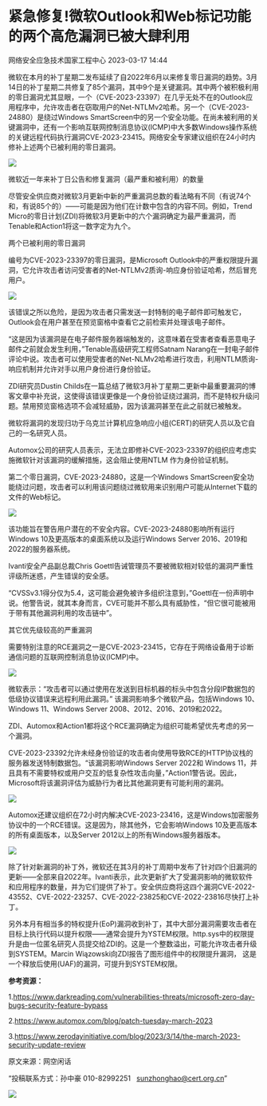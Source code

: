 #  紧急修复!微软Outlook和Web标记功能的两个高危漏洞已被大肆利用   
 网络安全应急技术国家工程中心   2023-03-17 14:44  
  
微软在本月的补丁星期二发布延续了自2022年6月以来修复零日漏洞的趋势。3月14日的补丁星期二共修复了85个漏洞，其中9个是关键漏洞。其中两个被积极利用的零日漏洞尤其显眼，一个（CVE-2023-23397）在几乎无处不在的Outlook应用程序中，允许攻击者在窃取用户的Net-NTLMv2哈希。另一个（CVE-2023-24880）是绕过Windows SmartScreen中的另一个安全功能。在尚未被利用的关键漏洞中，还有一个影响互联网控制消息协议(ICMP)中大多数Windows操作系统的关键远程代码执行漏洞CVE-2023-23415。网络安全专家建议组织在24小时内修补上述两个已被利用的零日漏洞。   
  
![](https://mmbiz.qpic.cn/mmbiz_png/ss7c5mF5JlSiaYjHO8oa2Ixatl4ichibkMFiawh4xLsuzLjWbOxYsPsfOFaUH9vvLP1zl7icpLribdgIAGrFUCMuak7A/640?wx_fmt=png&tp=wxpic&wxfrom=5&wx_lazy=1&wx_co=1 "")  
  
微软近一年来补丁日公告和修复漏洞（最严重和被利用）的数量  
  
尽管安全供应商对微软3月更新中新的严重漏洞总数的看法略有不同（有说74个和，有说85个的）——可能是因为他们在计数中包含的内容不同。例如，Trend Micro的零日计划(ZDI)将微软3月更新中的六个漏洞确定为最严重漏洞，而Tenable和Action1将这一数字定为九个。  
  
两个已被利用的零日漏洞  
  
编号为CVE-2023-23397的零日漏洞，是Microsoft Outlook中的严重权限提升漏洞，它允许攻击者访问受害者的Net-NTLMv2质询-响应身份验证哈希，然后冒充用户。   
  
![](https://mmbiz.qpic.cn/mmbiz_png/ss7c5mF5JlSiaYjHO8oa2Ixatl4ichibkMFsrlU7iaiaxPNwbXn48Pq75KpHEibbwDm12SibTHJdfmT8PaiaKqe9jmPTQQ/640?wx_fmt=png&tp=wxpic&wxfrom=5&wx_lazy=1&wx_co=1 "")  
  
该错误之所以危险，是因为攻击者只需发送一封特制的电子邮件即可触发它，Outlook会在用户甚至在预览窗格中查看它之前检索并处理该电子邮件。  
  
“这是因为该漏洞是在电子邮件服务器端触发的，这意味着在受害者查看恶意电子邮件之前就会发生利用，”Tenable高级研究工程师Satnam Narang在一封电子邮件评论中说。攻击者可以使用受害者的Net-NLMv2哈希进行攻击，利用NTLM质询-响应机制并允许对手以用户身份进行身份验证。  
  
ZDI研究员Dustin Childs在一篇总结了微软3月补丁星期二更新中最重要漏洞的博客文章中补充说，这使得该错误更像是一个身份验证绕过漏洞，而不是特权升级问题。禁用预览窗格选项不会减轻威胁，因为该漏洞甚至在此之前就已被触发。  
  
微软将漏洞的发现归功于乌克兰计算机应急响应小组(CERT)的研究人员以及它自己的一名研究人员。  
  
Automox公司的研究人员表示，无法立即修补CVE-2023-23397的组织应考虑实施微软针对该漏洞的缓解措施，这会阻止使用NTLM 作为身份验证机制。  
  
第二个零日漏洞，CVE-2023-24880，这是一个Windows SmartScreen安全功能绕过问题，攻击者可以利用该问题绕过微软用来识别用户可能从Internet下载的文件的Web标记。  
  
![](https://mmbiz.qpic.cn/mmbiz_png/ss7c5mF5JlSiaYjHO8oa2Ixatl4ichibkMFMQDUy4icrtiaB5xEuR3VrvMIgLVYFJFU4iaWUbFr37CvdkjgO4Fic7arJQ/640?wx_fmt=png&tp=wxpic&wxfrom=5&wx_lazy=1&wx_co=1 "")  
  
该功能旨在警告用户潜在的不安全内容。CVE-2023-24880影响所有运行Windows 10及更高版本的桌面系统以及运行Windows Server 2016、2019和2022的服务器系统。  
  
Ivanti安全产品副总裁Chris Goettl告诫管理员不要被微软相对较低的漏洞严重性评级所迷惑，产生错误的安全感。   
  
“CVSSv3.1得分仅为5.4，这可能会避免被许多组织注意到，”Goettl在一份声明中说。他警告说，就其本身而言，CVE可能并不那么具有威胁性，“但它很可能被用于带有其他漏洞利用的攻击链中”。  
  
其它优先级较高的严重漏洞  
  
需要特别注意的RCE漏洞之一是CVE-2023-23415，它存在于网络设备用于诊断通信问题的互联网控制消息协议(ICMP)中。   
  
![](https://mmbiz.qpic.cn/mmbiz_png/ss7c5mF5JlSiaYjHO8oa2Ixatl4ichibkMFuUXZcSlf9IrkMZ34qp6BE4tEF4OAUkf8s3YQ8IziaveIfkkDLXDiaoSQ/640?wx_fmt=png&tp=wxpic&wxfrom=5&wx_lazy=1&wx_co=1 "")  
  
微软表示：“攻击者可以通过使用在发送到目标机器的标头中包含分段IP数据包的低级协议错误来远程利用此漏洞。” 该漏洞影响多个微软产品，包括Windows 10、Windows 11、Windows Server 2008、2012、2016、2019和2022。  
  
ZDI、Automox和Action1都将这个RCE漏洞确定为组织可能希望优先考虑的另一个漏洞。   
  
CVE-2023-23392允许未经身份验证的攻击者向使用导致RCE的HTTP协议栈的服务器发送特制数据包。“该漏洞影响Windows Server 2022和 Windows 11，并且具有不需要特权或用户交互的低复杂性攻击向量，”Action1警告说。因此，Microsoft将该漏洞评估为威胁行为者比其他漏洞更有可能利用的漏洞。  
  
![](https://mmbiz.qpic.cn/mmbiz_png/ss7c5mF5JlSiaYjHO8oa2Ixatl4ichibkMFbHzp7ibtcL8lDqjr9JxdSiba7CVh9PSibnEeNLFJ6je8NT6O14vztdEMQ/640?wx_fmt=png&tp=wxpic&wxfrom=5&wx_lazy=1&wx_co=1 "")  
  
Automox还建议组织在72小时内解决CVE-2023-23416，这是Windows加密服务协议中的一个RCE错误。这是因为，除其他外，它会影响Windows 10及更高版本的所有桌面版本，以及Server 2012以上的所有Windows服务器版本。  
  
![](https://mmbiz.qpic.cn/mmbiz_png/ss7c5mF5JlSiaYjHO8oa2Ixatl4ichibkMF5UoW5TnPYLzJibyj5MKHlxPRulSjr47AJr7Yl5ettTI8aBdibITIQBOA/640?wx_fmt=png&tp=wxpic&wxfrom=5&wx_lazy=1&wx_co=1 "")  
  
除了针对新漏洞的补丁外，微软还在其3月的补丁周期中发布了针对四个旧漏洞的更新——全部来自2022年。Ivanti表示，此次更新扩大了受漏洞影响的微软软件和应用程序的数量，并为它们提供了补丁。安全供应商将这四个漏洞CVE-2022-43552、CVE-2022-23257、CVE-2022-23825和CVE-2022-23816尽快打上补丁。  
  
另外本月有相当多的特权提升(EoP)漏洞收到补丁，其中大部分漏洞需要攻击者在目标上执行代码以提升权限——通常会提升为YSTEM权限。http.sys中的权限提升是由一位匿名研究人员提交给ZDI的。这是一个整数溢出，可能允许攻击者升级到SYSTEM。Marcin Wiązowski向ZDI报告了图形组件中的权限提升漏洞， 这是一个释放后使用(UAF)的漏洞，可提升到SYSTEM权限。  
  
**参考资源：**  
  
1.https://www.darkreading.com/vulnerabilities-threats/microsoft-zero-day-bugs-security-feature-bypass  
  
2.https://www.automox.com/blog/patch-tuesday-march-2023  
  
3.https://www.zerodayinitiative.com/blog/2023/3/14/the-march-2023-security-update-review  
  
  
  
原文来源：网空闲话  
  
“投稿联系方式：孙中豪 010-82992251   sunzhonghao@cert.org.cn”  
  
![](https://mmbiz.qpic.cn/mmbiz_jpg/GoUrACT176n1NvL0JsVSB8lNDX2FCGZjW0HGfDVnFao65ic4fx6Rv4qylYEAbia4AU3V2Zz801UlicBcLeZ6gS6tg/640?wx_fmt=jpeg&wxfrom=5&wx_lazy=1&wx_co=1 "")  
  
